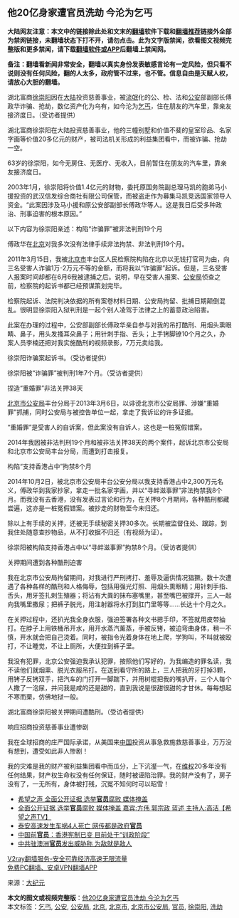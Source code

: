  <h2>他20亿身家遭官员洗劫 今沦为乞丐</h2> <p class="notice"><b>大陆网友注意：本文中的链接除此处和文末的<a href="https://github.com/bannedbook/fanqiang" >翻墙</a>软件下载和<a href="https://github.com/killgcd/justmysocks/blob/master/README.md">翻墙推荐</a>链接外全部为禁网链接，未翻墙状态下打不开，请勿点击。此为文字版禁闻，欲看图文视频完整版和更多禁闻，请下载<a href="https://github.com/bannedbook/fanqiang">翻墙软件或APP</a>后翻墙上禁闻网。</p><p>备注：翻墙看新闻非常安全，翻墙以真实身份发表敏感言论有一定风险，但只看不说则没有任何风险，翻的人太多，政府管不过来，也不管。信息自由是天赋人权，请放心大胆的翻墙。</b></p>  <div class="entry"> <p id="conimg"></p> <p>湖北富商<a href="https://www.bannedbook.org/bnews/tag/%e5%be%90%e5%b4%87%e9%98%b3/" class="st_tag internal_tag" rel="tag" title="标签 徐崇阳 下的日志">徐崇阳</a>因在<span class='wp_keywordlink_affiliate'><a href="https://www.bannedbook.org/" title="大陆" target="_blank">大陆</a></span>投资慈善事业，被<span class='wp_keywordlink'><a href="https://www.bannedbook.org/forum11/topic282.html" title="禁片：评中国共产党的流氓本性" target="_blank">流氓</a></span>化的公、检、法和<a href="https://www.bannedbook.org/bnews/tag/%e5%85%ac%e5%ae%89/" class="st_tag internal_tag" rel="tag" title="标签 公安 下的日志">公安</a>部副部长傅政华诈骗、抢劫，数亿资产化为乌有，如今沦为<a href="https://www.bannedbook.org/bnews/tag/%e4%b9%9e%e4%b8%90/" class="st_tag internal_tag" rel="tag" title="标签 乞丐 下的日志">乞丐</a>，住在朋友的汽车里，靠亲友接济度日。（受访者提供）</p> <p>湖北富商徐崇阳在大陆投资慈善事业，他的三幢别墅和价值不斐的皇室珍品、名家字画等价值20多亿元的财产，被司法机关形成的利益集团看中，而被诈骗、抢劫一空。</p> <p>63岁的徐崇阳，如今无房住、无医疗、无收入，目前暂住在朋友的汽车里，靠亲友接济度日。</p> <p>2003年1月，徐崇阳将价值1.4亿元的财物，委托原国务院副总理马凯的胞弟马小援投资的武汉信发综合商社有限公司保管，而被盗走作为募集马凯竞选国家领导人资金。“此案因涉及马小援和原公安部副部长傅政华等人。这是我日后受多种政治、刑事迫害的根本原因。”</p> <p>以下内容为徐崇阳亲述：构陷“诈骗罪”被非法判刑19个月</p> <p>傅政华在<a href="https://www.bannedbook.org/bnews/tag/%e5%8c%97%e4%ba%ac/" class="st_tag internal_tag" rel="tag" title="标签 北京 下的日志">北京</a>对我多次没有法律手续非法拘禁、非法判刑19个月。</p> <p>2011年3月15日，我被<a href="https://www.bannedbook.org/bnews/tag/%E5%8C%97%E4%BA%AC%E5%B8%82/" class="st_tag internal_tag" rel="tag" title="标签 北京市 下的日志">北京市</a>丰台区人民检察院构陷在北京以无钱打官司为由，向三名受害人诈骗1万-2万元不等的金额，而将我以“诈骗罪”起诉。但是，三名受害人报案时间却都在6月6我被逮捕之后。说明，早在受害人报案、<a href="https://www.bannedbook.org/bnews/tag/%e5%85%ac%e5%ae%89%e5%b1%80/" class="st_tag internal_tag" rel="tag" title="标签 公安局 下的日志">公安局</a>侦查之前，检察院的起诉书都已经预谋策划完毕。</p>  <p>检察院起诉、法院判决依据的所有案卷材料日期、公安局拘留、批捕日期颠倒混乱。很明显徐崇阳入狱判刑是一起个别人凌驾于法律之上的蓄意政治陷害。</p> <p>此案在办理的过程中，公安部副部长傅政华亲自参与对我的吊打酷刑、用烟头熏眼睛、鼻子，用头发搔耳朵鼻子；用针刺手指、舌头；上手铐脚镣10个月之久，办案人员李楠还把对我实施酷刑的视频录影，7万元卖给我。</p> <p></p> <p>徐崇阳诈骗案起诉书。（受访者提供）</p> <p></p> <p>徐崇阳被“诈骗罪”被判刑1年7个月。（受访者提供）</p> <p>捏造“重婚罪”非法关押38天</p> <p><a href="https://www.bannedbook.org/bnews/tag/%E5%8C%97%E4%BA%AC%E5%B8%82%E5%85%AC%E5%AE%89%E5%B1%80/" class="st_tag internal_tag" rel="tag" title="标签 北京市公安局 下的日志">北京市公安局</a>丰台分局于2013年3月6日，以诽谤北京市公安局罪、涉嫌“重婚罪”抓捕，同时公安局与被控告单位一起，拿走了我诉讼的许多证据。</p>  <p>“重婚罪”是受害人的自诉案，但此案没有自诉人，这也是一桩冤假错案。</p> <p>2014年我因被非法判刑19个月和被非法关押38天的两个案件，起诉北京市公安局和北京市公安局丰台分局，而遭到打击报复。</p> <p>构陷“支持香港占中”拘禁8个月</p> <p>2014年10月2日，被北京市公安局丰台公安分局以我支持香港占中2,300万元名义，傅政华到我家抄家，拿走一批名家字画，并以“寻衅滋事罪”非法拘禁我8个月。而我没有去香港，没有发表过言论和行为，在关押8个月期间，各种酷刑都藏尝遍，这亦是一桩冤假错案。被抄走的财物至今未归还。</p> <p>除以上有手续的关押，还被无手续秘密关押30多次。长期被监督住处、跟踪，到我住处随意查抄物品，从不打收据不归还（有视频为证）。</p> <p></p> <p>徐崇阳被构陷支持香港占中以“寻衅滋事罪”拘禁8个月。（受访者提供）</p> <p>关押期间遭到各种酷刑迫害</p>  <p>我在北京市公安局拘留期间，对我进行严刑拷打、羞辱及逼供情况猖獗。数十次遭遇了各种各样的酷刑和人格侮辱，包括用强光灯照、用烟头熏眼睛；用针刺手指、舌头，用牙签扎剌生殖器；将沾有大粪的抹布塞嘴里，甚至嘴巴被撑开，三人一起向我嘴里撒尿；把裤子脱光，用注射器将水打到肛门里等等……长达十个月之久。</p> <p>在关押过程中，还扒光我全身衣服，强迫签署各种文书摁手印，不签就用皮带抽打。在脖子上用铁桶吊开水，用开水蒸汽薰蒸，手被反铐，被迫弯曲身体，稍一不慎，开水就会把自己烫着。同时，被指令光着身体在地上爬，学狗叫，不叫就被殴打，不让睡觉，不让上厕所，大便拉到裤子里。</p> <p>我没有犯罪，北京公安强迫我承认犯罪，按照他们写好的，为我编造的罪名读，我不读他们就烟熏、脱光衣服吊打。在送到看守所的路上，三人把我的牙打掉3颗，用铐子反铐双手，把汽车的门打开一脚踹下，并用树棍把我的嘴扒开，三个人每个人撒了一泡尿，并问我是咸的还是甜的，直到我说是很甜很甜的才甘休。每每想起不寒而栗，仿佛地狱一般。</p> <p></p> <p>湖北富商徐崇阳被关押期间遭酷刑。（受访者提供）</p> <p>响应招商投资慈善事业遭惨剧</p> <p>我在全球招商的庄严国际承诺，从美国来<span class='wp_keywordlink_affiliate'><a href="https://www.bannedbook.org/" title="中国" target="_blank">中国</a></span>投资从事急救施救慈善事业，万万没有想到，遭受如此非人惨剧！</p> <p>我的灾难是我的财产被利益集团看中而瓜分，上下沆瀣一气，在<span class='wp_keywordlink_affiliate'><a href="https://www.bannedbook.org/bnews/weiquan/" title="维权" target="_blank">维权</a></span>20多年没有任何结果，财产权生命权没有任何保证，随时被诬陷治罪。我的财产没有了，房子没有了，一无所有，身体被打残，沉冤不知何时可以昭雪！</p>  <ul class='op-related-articles' title='相关阅读'> <li><a href='https://www.bannedbook.org/bnews/taiwannews/20201120/1434003.html' target='_blank'>希望之声 全面公开证据 选举<b>官员</b>腐败 媒体掩盖</a></li> <li><a href='https://www.bannedbook.org/bnews/bannedvideo/20201120/1433871.html' target='_blank'>全面公开证据  选举<b>官员</b>腐败 媒体掩盖 嘉宾:方伟 郭宗政 蓝述 主持人:高洁【希望之声TV】</a></li> <li><a href='https://www.bannedbook.org/bnews/cnnews/20201120/1433820.html' target='_blank'>泰安高速发生车祸4人死亡 网传都是政府<b>官员</b></a></li> <li><a href='https://www.bannedbook.org/bnews/ssgc/20201119/1433694.html' target='_blank'>中国前<b>官员</b>：香港宪制已变 目前处于“训政阶段”</a></li> <li><a href='https://www.bannedbook.org/bnews/worldnews/20201119/1433672.html' target='_blank'>中共驻澳洲<b>官员</b>发出威胁称 为敌就是敌人</a></li> </ul> <p class="texttj"> <a href="https://www.bannedbook.org/forum23/topic22702.html" target="_blank">V2ray翻墙服务-安全可靠经济高速无限流量</a><br/> <a href="https://github.com/bannedbook/fanqiang/wiki/%E7%A6%81%E9%97%BB%E7%BD%91%E5%AE%89%E5%8D%93%E7%BF%BB%E5%A2%99%E6%96%B0%E9%97%BBAPP" target="_blank">免费PC翻墙、安卓VPN翻墙APP</a></p><p> 来源：<span class='wp_keywordlink_affiliate'><a href="http://www.epochtimes.com/" title="大纪元" target="_blank">大纪元</a></span> </p><a name='sharetosocial'></a>       <div><b>本文的图文或视频完整版</b>：<a href='https://www.bannedbook.org/bnews/cbnews/20201120/1434092.html'>他20亿身家遭官员洗劫 今沦为乞丐</a></div>  </div><!--END ENTRY--> <div class="postfooter"> <div>本文标签：<a href="https://www.bannedbook.org/bnews/tag/%e4%b9%9e%e4%b8%90/" rel="tag">乞丐</a>, <a href="https://www.bannedbook.org/bnews/tag/%e5%85%ac%e5%ae%89/" rel="tag">公安</a>, <a href="https://www.bannedbook.org/bnews/tag/%e5%85%ac%e5%ae%89%e5%b1%80/" rel="tag">公安局</a>, <a href="https://www.bannedbook.org/bnews/tag/%e5%8c%97%e4%ba%ac/" rel="tag">北京</a>, <a href="https://www.bannedbook.org/bnews/tag/%E5%8C%97%E4%BA%AC%E5%B8%82/" rel="tag">北京市</a>, <a href="https://www.bannedbook.org/bnews/tag/%E5%8C%97%E4%BA%AC%E5%B8%82%E5%85%AC%E5%AE%89%E5%B1%80/" rel="tag">北京市公安局</a>, <a href="https://www.bannedbook.org/bnews/tag/%E5%AE%98%E5%91%98/" rel="tag">官员</a>, <a href="https://www.bannedbook.org/bnews/tag/%e5%be%90%e5%b4%87%e9%98%b3/" rel="tag">徐崇阳</a>, <a href="https://www.bannedbook.org/bnews/tag/%E6%B4%97%E5%8A%AB/" rel="tag">洗劫</a></div>  </div><!--END POSTFOOTER--> 
